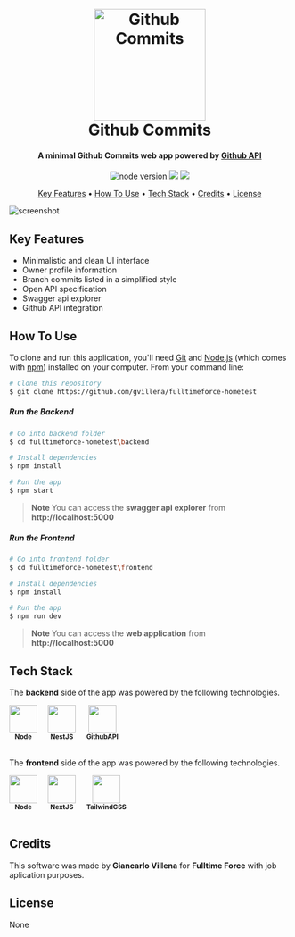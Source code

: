 
<h1 align="center">
  <br>
  <a href="http://www.amitmerchant.com/electron-markdownify"><img src="https://user-images.githubusercontent.com/12707294/201301834-5c529ab9-e5be-466a-96a3-21798f0bf3a3.png" alt="Github Commits" width="200"></a>
  <br>
  Github Commits
  <br>
</h1>


<h4 align="center">A minimal Github Commits web app powered by <a href="https://docs.github.com/en/rest" target="_blank">Github API</a></h4>

<p align="center">
  <a href="">
    <img src="https://img.shields.io/badge/node-v19.0.1-brightgreen"
         alt="node version">
  </a>
  <a href=""><img src="https://img.shields.io/badge/nestjs-v9.0.0-ff69b4"></a>
  <a href="">
      <img src="https://img.shields.io/badge/nextv-v13.0.1-blue">
  </a>
</p>

<p align="center">
  <a href="#key-features">Key Features</a> •
  <a href="#how-to-use">How To Use</a> •
  <a href="#tech-stake">Tech Stack</a> •  
  <a href="#credits">Credits</a> •
  <a href="#license">License</a>
</p>

![screenshot](https://raw.githubusercontent.com/amitmerchant1990/electron-markdownify/master/app/img/markdownify.gif)

## Key Features

* Minimalistic and clean UI interface 
* Owner profile information 
* Branch commits listed in a simplified style 
* Open API specification 
* Swagger api explorer    
* Github API integration

## How To Use

To clone and run this application, you'll need [Git](https://git-scm.com) and [Node.js](https://nodejs.org/en/download/) (which comes with [npm](http://npmjs.com)) installed on your computer. From your command line:

```bash
# Clone this repository
$ git clone https://github.com/gvillena/fulltimeforce-hometest
```

##### Run the Backend 
```bash
# Go into backend folder 
$ cd fulltimeforce-hometest\backend

# Install dependencies
$ npm install

# Run the app
$ npm start
```
> **Note**
> You can access the **swagger api explorer** from **http://localhost:5000**
>


##### Run the Frontend
```bash
# Go into frontend folder 
$ cd fulltimeforce-hometest\frontend

# Install dependencies
$ npm install

# Run the app
$ npm run dev
```
> **Note**
> You can access the **web application** from **http://localhost:5000**
>

## Tech Stack
The **backend** side of the app was powered by the following technologies.
<br>
<div class="tech-icon-container">
  <div class="tech-icon-element">
    <img height="50" width="50" src="https://cdn.simpleicons.org/Node.js" /> <b><small>Node</small></b>
  </div>
  <div class="tech-icon-element">
    <img height="50" width="50" src="https://cdn.simpleicons.org/NestJS" /> <b><small>NestJS</small></b>
  </div>
  <div class="tech-icon-element">
    <img height="50" width="50" src="https://cdn.simpleicons.org/Github" /> <b><small>GithubAPI</small></b>
  </div>
</div>  
<br>

The **frontend** side of the app was powered by the following technologies.
<br>
<div class="tech-icon-container">
  <div class="tech-icon-element">
    <img height="50" width="50" src="https://cdn.simpleicons.org/Node.js" /> <b><small>Node</small></b>
  </div>
  <div class="tech-icon-element">
    <img height="50" width="50" src="https://cdn.simpleicons.org/Next.JS" /> <b><small>NextJS</small></b>
  </div>
  <div class="tech-icon-element">
    <img height="50" width="50" src="https://cdn.simpleicons.org/TailwindCss" /> <b><small>TailwindCSS</small></b>
  </div>
</div>  
<br>

## Credits

This software was made by **Giancarlo Villena** for **Fulltime Force** with job aplication purposes.

## License

None

<style>
  .tech-icon-container {
    display: flex;
  }

  .tech-icon-element {
    display: flex;
    flex-direction: column;
    justify-content: center;
    align-items: center;
    margin-right: 1.2rem;
  }
</style>
